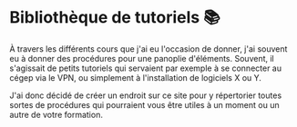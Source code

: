 # Bibliothèque de tutoriels 📚

À travers les différents cours que j'ai eu l'occasion de donner, j'ai souvent eu à donner des procédures pour une panoplie d'éléments. Souvent, il s'agissait de petits tutoriels qui servaient par exemple à se connecter au cégep via le VPN, ou simplement à l'installation de logiciels X ou Y.

J'ai donc décidé de créer un endroit sur ce site pour y répertorier toutes sortes de procédures qui pourraient vous être utiles à un moment ou un autre de votre formation.